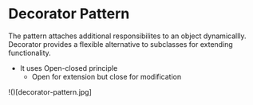 # Decorator Pattern

The pattern attaches additional responsibilites to an object dynamicallly. Decorator provides a flexible alternative to subclasses for extending functionality.

- It uses Open-closed principle
  - Open for extension but close for modification

!()[decorator-pattern.jpg]
